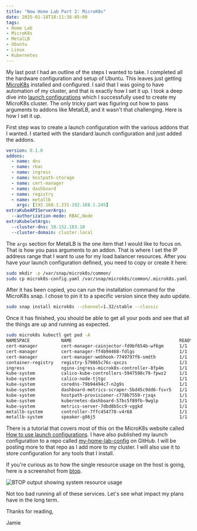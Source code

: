 ```yaml
---
title: "New Home Lab Part 2: MicroK8s"
date: 2025-01-18T18:11:38-05:00
tags:
- Home Lab
- MicroK8s
- MetalLB
- Ubuntu
- Linux
- Kubernetes
---
```


My last post I had an outline of the steps I wanted to take. I completed all the hardware configuration and setup of Ubuntu. This leaves just getting [MicroK8s]() installed and configured. I said that I was going to have automation of my cluster, and that is exactly how I set it up. I took a deep dive into [launch configurations](https://microk8s.io/docs/explain-launch-config) which I successfully used to create my MicroK8s cluster. The only tricky part was figuring out how to pass arguments to addons like MetalLB, and it wasn't that challenging. Here is how I set it up.

First step was to create a launch configuration with the various addons that I wanted. I started with the standard launch configuration and just added the addons.

```YAML
version: 0.1.0
addons:
  - name: dns
  - name: rbac
  - name: ingress
  - name: hostpath-storage
  - name: cert-manager
  - name: dashboard
  - name: registry
  - name: metallb
    args: [192.168.1.231-192.168.1.245]
extraKubeAPIServerArgs:
  --authorization-mode: RBAC,Node
extraKubeletArgs:
  --cluster-dns: 10.152.183.10
  --cluster-domain: cluster.local
```

The `args` section for MetalLB is the one item that I would like to focus on. That is how you pass arguments to an addon. That is where I set the IP address range that I want to use for my load balancer resources. After you have your launch configuration defined, you need to copy or create it here:

```Bash
sudo mkdir -p /var/snap/microk8s/common/
sudo cp microk8s-config.yaml /var/snap/microk8s/common/.microk8s.yaml
```

After it has been copied, you can run the installation command for the MicroK8s snap. I chose to pin it to a specific version since they auto update.

```Bash
sudo snap install microk8s --channel=1.32/stable --classic
```

Once it has finished, you should be able to get all your pods and see that all the things are up and running as expected.

```Bash
sudo microk8s kubectl get pod -A
NAMESPACE            NAME                                         READY   STATUS    RESTARTS   AGE
cert-manager         cert-manager-cainjector-fd9bf654b-wf6gm      1/1     Running   0          70s
cert-manager         cert-manager-ff4b94468-fdlgs                 1/1     Running   0          70s
cert-manager         cert-manager-webhook-7749797f6-smdth         1/1     Running   0          70s
container-registry   registry-579865c76c-qxczs                    1/1     Running   0          27s
ingress              nginx-ingress-microk8s-controller-8fp4m      1/1     Running   0          67s
kube-system          calico-kube-controllers-5947598c79-fpwz2     1/1     Running   0          75s
kube-system          calico-node-tjtgc                            1/1     Running   0          75s
kube-system          coredns-79b94494c7-n2g9s                     1/1     Running   0          75s
kube-system          dashboard-metrics-scraper-5bd45c9dd6-fsvr5   1/1     Running   0          28s
kube-system          hostpath-provisioner-c778b7559-rjxqx         1/1     Running   0          72s
kube-system          kubernetes-dashboard-57bc5f89fb-9wglp        1/1     Running   0          29s
kube-system          metrics-server-7dbd8b5cc9-vggkd              1/1     Running   0          29s
metallb-system       controller-7ffc454778-v4r68                  1/1     Running   0          25s
metallb-system       speaker-g86j5                                1/1     Running   0          25s
```

There is a tutorial that covers most of this on the MicroK8s website called [How to use launch configurations](https://microk8s.io/docs/add-launch-config). I have also published my launch configuration to a repo called [my-home-lab-config](https://github.com/phillipsj/my-home-lab-config) on GitHub. I will be posting more to that repo as I add more to my cluster. I will also use it to store configuration for any tools that I install.   

If you're curious as to how the single resource usage on the host is going, here is a screenshot from [btop](https://github.com/aristocratos/btop).

![BTOP output showing system resource usage](/images/home-lab/btop.png)

Not too bad running all of these services. Let's see what impact my plans have in the long term.

Thanks for reading,

Jamie


